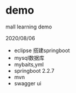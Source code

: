 # demo
mall learning demo

2020/08/06
- eclipse 搭建springboot
- mysql数据库
- mybaits,yml
- springboot 2.2.7
- mvn
- swagger ui

